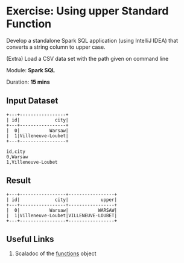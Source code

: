# Exercise: Using upper Standard Function

Develop a standalone Spark SQL application (using IntelliJ IDEA) that converts a string column to upper case.

(Extra) Load a CSV data set with the path given on command line

Module: **Spark SQL**

Duration: **15 mins**

## Input Dataset

```text
+---+-----------------+
| id|             city|
+---+-----------------+
|  0|           Warsaw|
|  1|Villeneuve-Loubet|
+---+-----------------+
```

```text
id,city
0,Warsaw
1,Villeneuve-Loubet
```

## Result

```text
+---+-----------------+-----------------+
| id|             city|            upper|
+---+-----------------+-----------------+
|  0|           Warsaw|           WARSAW|
|  1|Villeneuve-Loubet|VILLENEUVE-LOUBET|
+---+-----------------+-----------------+
```

## Useful Links

1. Scaladoc of the [functions](http://spark.apache.org/docs/latest/api/scala/index.html#org.apache.spark.sql.functions$) object

<!--
## Solution

```text
val solution = cities.withColumn("upper", upper('city))
```

-->
